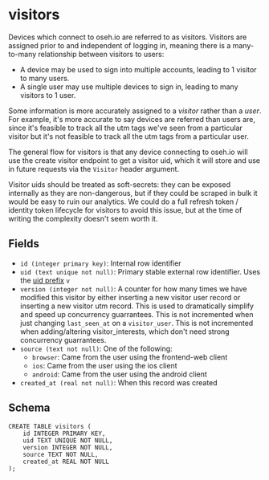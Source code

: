 # visitors

Devices which connect to oseh.io are referred to as visitors. Visitors are
assigned prior to and independent of logging in, meaning there is a many-to-many
relationship between visitors to users:

- A device may be used to sign into multiple accounts, leading to 1 visitor to many
  users.
- A single user may use multiple devices to sign in, leading to many visitors to 1 user.

Some information is more accurately assigned to a _visitor_ rather than a _user_. For
example, it's more accurate to say devices are referred than users are, since it's
feasible to track all the utm tags we've seen from a particular visitor but it's not
feasible to track all the utm tags from a particular user.

The general flow for visitors is that any device connecting to oseh.io will use the
create visitor endpoint to get a visitor uid, which it will store and use in future
requests via the `Visitor` header argument.

Visitor uids should be treated as soft-secrets: they can be exposed internally as they
are non-dangerous, but if they could be scraped in bulk it would be easy to ruin our
analytics. We could do a full refresh token / identity token lifecycle for visitors
to avoid this issue, but at the time of writing the complexity doesn't seem worth it.

## Fields

- `id (integer primary key)`: Internal row identifier
- `uid (text unique not null)`: Primary stable external row identifier. Uses the
  [uid prefix](../uid_prefixes.md) `v`
- `version (integer not null)`: A counter for how many times we have modified this
  visitor by either inserting a new visitor user record or inserting a new visitor
  utm record. This is used to dramatically simplify and speed up concurrency
  guarrantees. This is not incremented when just changing `last_seen_at` on a `visitor_user`.
  This is not incremented when adding/altering visitor_interests, which don't need
  strong concurrency guarrantees.
- `source (text not null)`: One of the following:
  - `browser`: Came from the user using the frontend-web client
  - `ios`: Came from the user using the ios client
  - `android`: Came from the user using the android client
- `created_at (real not null)`: When this record was created

## Schema

```sql,
CREATE TABLE visitors (
    id INTEGER PRIMARY KEY,
    uid TEXT UNIQUE NOT NULL,
    version INTEGER NOT NULL,
    source TEXT NOT NULL,
    created_at REAL NOT NULL
);
```
